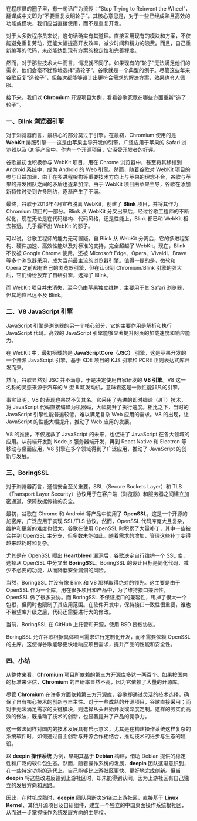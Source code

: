 
在程序员的圈子里，有一句话广为流传：“Stop Trying to Reinvent the Wheel”，翻译成中文即为“不要重复发明轮子”。其核心意思是，对于一些已经成熟且高效的功能或模块，我们应当直接使用，而不是重复开发。

对于大多数程序员来说，这句话确实有其道理。直接采用现有的模块和方案，不仅能避免重复劳动，还能大幅提高开发效率，减少时间和精力的浪费。而且，自己重新编写的代码，未必能达到现有方案的稳定性和完善程度。

然而，对于那些技术大牛而言，情况就不同了。如果现有的“轮子”无法满足他们的需求，他们会毫不犹豫地选择“造轮子”。谷歌就是一个典型的例子。尽管这些年来谷歌反复“造轮子”，但每次都能够设计出更符合需求的解决方案，效果也令人佩服。

接下来，我们以 **Chromium** 开源项目为例，看看谷歌究竟在哪些方面重新“造了轮子”。

### 一、Blink 浏览器引擎

对于浏览器而言，最核心的部分莫过于引擎。在最初，Chromium 使用的是 **WebKit** 排版引擎——这是由苹果主导开发的引擎，广泛应用于苹果的 Safari 浏览器以及 Qt 等产品中。作为一个开源项目，它深受开发者的好评。

谷歌最初也积极参与 WebKit 项目，用在 Chrome 浏览器中，甚至将其移植到 Android 系统中，成为 Android 的 Web 引擎。然而，随着谷歌对 WebKit 项目的参与日益加深，由于在多进程架构等重要技术方向上与苹果的理念不合，谷歌与苹果的开发团队之间的矛盾也逐渐加深。由于 WebKit 项目由苹果主导，谷歌在添加新特性时受到许多制约，逐渐产生了不满。

最终，谷歌于2013年4月宣布脱离 WebKit，创建了 **Blink** 项目，并将其作为 Chromium 项目的一部分。Blink 从 WebKit 分叉出来后，经过谷歌工程师的不断优化，现在无论是在代码结构、代码风格，还是性能上，Blink 都已和 WebKit 相去甚远，几乎看不出 WebKit 的影子。

可以说，谷歌工程师的能力无可置疑。自 Blink 从 WebKit 分离后，它的多进程架构、硬件加速、高效性能以及对标准的支持，完全超越了 WebKit。现在，Blink 不仅被 Google Chrome 使用，还被 Microsoft Edge、Opera、Vivaldi、Brave 等多个浏览器采用，成为当前最主流的浏览器引擎。值得一提的是，微软和 Opera 之前都有自己的浏览器引擎，但在认识到 Chromium/Blink 引擎的强大后，它们纷纷放弃了自研引擎，选择了 Blink。

而 WebKit 项目并未消失，至今仍由苹果独立维护，主要用于其 Safari 浏览器，但其地位已远不及 Blink。

### 二、V8 JavaScript 引擎

JavaScript 引擎是浏览器的另一个核心部分，它的主要作用是解析和执行 JavaScript 代码。高效的 JavaScript 引擎能够显著提升网页的加载速度和响应能力。

在 WebKit 中，最初搭载的是 **JavaScriptCore（JSC）** 引擎，这是苹果开发的一个开源 JavaScript 引擎，基于 KDE 项目的 KJS 引擎和 PCRE 正则表达式库开发而来。

然而，谷歌显然对 JSC 并不满意，于是决定使用自家研发的 **V8 引擎**。V8 这一名称的灵感来源于汽车的 V 型 8 缸发动机，意味着这是一款性能非凡的引擎。

事实证明，V8 的表现也果然不负其名。它采用了先进的即时编译（JIT）技术，将 JavaScript 代码直接编译为机器码，大幅提升了执行速度。相比之下，当时的 JavaScript 引擎性能普遍较低，难以满足复杂 Web 应用的需求。V8 的出现，让 JavaScript 的性能大幅提升，推动了 Web 应用的发展。

V8 的推出，不仅拯救了 JavaScript 的未来，也促进了 JavaScript 在各大领域的应用。从前端开发到 Node.js 服务器端开发，再到 React Native 和 Electron 等移动与桌面应用，V8 引擎在多个领域得到了广泛应用，推动了 JavaScript 的创新与发展。

### 三、BoringSSL

对于浏览器而言，通信安全至关重要。SSL（Secure Sockets Layer）和 TLS（Transport Layer Security）协议用于在客户端（浏览器）和服务器之间建立加密通道，保障数据传输的安全。

最初，谷歌在 Chrome 和 Android 等产品中使用了 **OpenSSL**，这是一个开源的加密库，广泛应用于实现 SSL/TLS 协议。然而，OpenSSL 代码库庞大且复杂，维护和更新的难度也很大。谷歌在使用 OpenSSL 时积累了大量补丁，其中一些被合并到 OpenSSL 主分支，但多数未能如此。随着需求的增加，管理这些补丁变得越来越耗时和复杂。

尤其是在 OpenSSL 曝出 **Heartbleed** 漏洞后，谷歌决定自行维护一个 SSL 库，选择从 OpenSSL 中分叉出 **BoringSSL**。BoringSSL 的设计目标是简化代码、减少不必要的功能，从而降低安全漏洞的风险。

当然，BoringSSL 并没有像 Blink 和 V8 那样取得绝对的领先。这主要是由于 OpenSSL 作为一个库，用在很多项目和产品中，为了维持接口兼容性，OpenSSL 做了很多妥协。而 BoringSSL 不保证接口的兼容性，甩掉了很大一个包袱，但同时也限制了其应用范围。在软件开发中，保持接口一致性很重要，谁也不希望库升级之后，代码还需要进行大的修改。

当前，BoringSSL 在 GitHub 上托管和开源，使用 BSD 授权协议。

BoringSSL 允许谷歌根据具体项目需求进行定制化开发，而不需要依赖 OpenSSL 的主库。这使得谷歌能够更快地响应项目需求，提升产品的性能和安全性。

### 四、小结

从整体来看，**Chromium** 项目所依赖的第三方开源库多达一两百个。如果按国内的标准来评估，**Chromium** 的自研率显然不高，因为它依赖了大量的开源库。

尽管 **Chromium** 在许多方面依赖第三方开源库，谷歌却通过灵活的技术选择，确保了自有核心技术的创新与自主性。对于一些成熟的开源项目，谷歌直接采用；而对于无法满足需求的关键模块，则选择从头开始开发或深度定制。这样的务实而高效的做法，既推动了技术的创新，也显著提升了产品的竞争力。

这一做法同样对国内的技术发展具有启示意义，尤其是在构建操作系统这样复杂的系统软件时，如何通过自主创新与开源合作相结合，推动技术的进步与生态的建设。

以 **deepin 操作系统** 为例，早期其基于 **Debian** 构建，借助 Debian 提供的稳定性和广泛的软件包生态。然而，随着操作系统的发展，**deepin** 团队逐渐意识到，在一些特定功能的迭代上，自己能够比上游社区更快、更好地完成创新。但当 **deepin** 将这些改进反馈到上游社区时，却未能得到认同，因为上游社区有自己独立的发展方向和思路。

因此，在时机成熟时，**deepin** 团队果断决定绕过上游社区，直接基于 **Linux Kernel**、其他开源项目及自研组件，建立一个独立的中国桌面操作系统根社区，从而进一步掌握操作系统发展方向的主导权。



